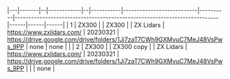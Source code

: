 |---|-------|--|------------|--|-----------|---------------------------|----------|--------------------------------------------------------------------------|------|------|------|
| 1 | ZX300 |  | ZX300      |  | ZX Lidars | https://www.zxlidars.com/ | 20230321 | https://drive.google.com/drive/folders/1Ji7zaT7CWh9GXMvuC7MeJ48VsPws_9PP | none | none |      |
| 2 | ZX300 |  | ZX300 copy |  | ZX Lidars | https://www.zxlidars.com/ | 20230321 | https://drive.google.com/drive/folders/1Ji7zaT7CWh9GXMvuC7MeJ48VsPws_9PP |      |      | none |